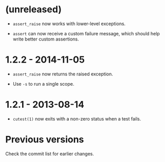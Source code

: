 (unreleased)
============

* `assert_raise` now works with lower-level exceptions.

* `assert` can now receive a custom failure message, which should help write
  better custom assertions.

1.2.2 - 2014-11-05
==================

* `assert_raise` now returns the raised exception.

* Use `-s` to run a single scope.

1.2.1 - 2013-08-14
==================

* `cutest(1)` now exits with a non-zero status when a test fails.

Previous versions
=================

Check the commit list for earlier changes.
